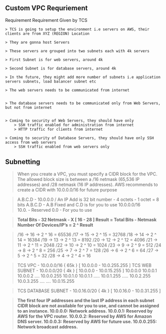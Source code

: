 ## Custom VPC Requriement
Requirement
Requirement Given by TCS

	> TCS is going to setup the environment i.e servers on AWS, their clients are from XYZ (REGION) Location

	> They are gonna host Servers

	> These servers are grouped into two subnets each with 4k servers

	> First Subnet is for web servers, around 4k

	> Second Subnet is for database servers, around 4k

	> In the future, they might add more number of subnets i.e application servers subnets, load balancer subnet etc

	> The web servers needs to be communicated from internet


	> The database servers needs to be communicated only from Web Servers, but not from internet


	> Coming to security of Web Servers, they should have only 
		> SSH traffic enabled for administration from internet
		> HTTP traffic for clients from internet

	> Coming to security of Database Servers, they should have only SSH access from web servers
		> SSH traffic enabled from web servers only

## Subnetting

> When you create a VPC, you must specify a CIDR block for the VPC.
> The allowed block size is between a /16 netmask (65,536 IP addresses) and /28 netmask (16 IP addresses).
> AWS recommends to create a CIDR with 10.0.0.0/16 for future purpose

> A.B.C.D - 10.0.0.0 / An IP Add is 32 bit number - 4 octets - 1 octet = 8 bits
> A.B.C.D - A.B Fixed and C.D is for you to use
> 10.0.0.0/16  
> 10.0. - Reserved 
> 0.0 - For you to use

> **Total Bits - 32
> Netmask - X [ 16 - 28 ]
> Result = Total Bits - Netmask
> Number Of Devices/IP’s = 2 ^ Result**

> /16 → 16 → 2 ^ 16 = 65536
> /17 → 15 → 2 ^ 15 = 32768
> /18 → 14 → 2 ^ 14 = 16384
> /19 → 13 → 2 ^ 13 = 8192
> /20 → 12 → 2 ^ 12 = 4096
> /21 → 11 → 2 ^ 11 = 2048
> /22 → 10 → 2 ^ 10 = 1024
> /23 → 9 → 2 ^ 9 = 512
> /24 → 8 → 2 ^ 8 = 256
> /25 → 7 → 2 ^ 7 = 128
> /26 → 6 → 2 ^ 6 = 64
> /27 → 5 → 2 ^ 5 = 32
> /28 → 4 → 2 ^ 4 = 16

> TCS VPC - 10.0.0.0/16 { 65k } [ 10.0.0.0 - 10.0.255.255 ]
> TCS WEB SUBNET - 10.0.0.0/20 { 4k } [ 10.0.0.0 - 10.0.15.255 ]
> 10.0.0.0
> 10.0.0.1
> 10.0.0.2
....
> 10.0.0.255
> 10.0.1.0
> 10.0.1.1
.....
> 10.0.1.255
.....
> 10.0.2.255
> 10.0.3.255
....
....
> 10.0.15.255

> TCS DATABASE SUBNET - 10.0.16.0/20 { 4k } [ 10.0.16.0 - 10.0.31.255 ]

> **The first four IP addresses and the last IP address in each subnet CIDR block are not available for you to use, and cannot be assigned to an instance.
> 10.0.0.0: Network address.
> 10.0.0.1: Reserved by AWS for the VPC router.
> 10.0.0.2: Reserved by AWS for Amazon DNS server.
> 10.0.0.3: Reserved by AWS for future use.
> 10.0.0.255: Network broadcast address.**

